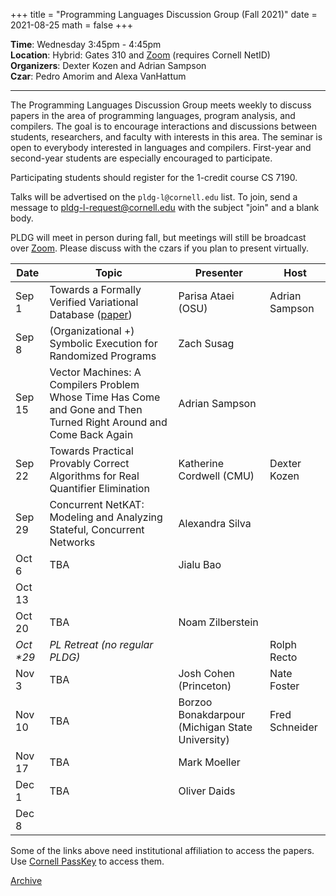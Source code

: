 +++
title = "Programming Languages Discussion Group (Fall 2021)"
date = 2021-08-25
math = false
+++

**Time**: Wednesday 3:45pm - 4:45pm <br/>
**Location**: Hybrid: Gates 310 and [Zoom][] (requires Cornell NetID) <br/>
**Organizers**: Dexter Kozen and Adrian Sampson <br/>
**Czar**: Pedro Amorim and Alexa VanHattum

---

The Programming Languages Discussion Group meets weekly to discuss papers in the
area of programming languages, program analysis, and compilers. The goal is to
encourage interactions and discussions between students, researchers, and
faculty with interests in this area. The seminar is open to everybody interested
in languages and compilers. First-year and second-year students are especially encouraged to participate. 

Participating students should register for the 1-credit course CS 7190.


Talks will be advertised on the `pldg-l@cornell.edu` list. To join, send a
message to [pldg-l-request@cornell.edu][join-pldg] with the subject "join" and a
blank body.

PLDG will meet in person during fall, but meetings will still be broadcast
over [Zoom][]. Please discuss with the czars if you plan to present virtually.


| Date    | Topic       | Presenter | Host |
|---------|-------------|-----------|------|
|Sep 1 | Towards a Formally Verified Variational Database ([paper][ataei-vdbms]) | Parisa Ataei (OSU) | Adrian Sampson |
|Sep 8 | (Organizational +) Symbolic Execution for Randomized Programs | Zach Susag | |
|Sep 15 | Vector Machines: A Compilers Problem Whose Time Has Come and Gone and Then Turned Right Around and Come Back Again | Adrian Sampson | |
|Sep 22 | Towards Practical Provably Correct Algorithms for Real Quantifier Elimination | Katherine Cordwell (CMU) | Dexter Kozen |
|Sep 29 | Concurrent NetKAT: Modeling and Analyzing Stateful, Concurrent Networks | Alexandra Silva | |
|Oct 6 | TBA | Jialu Bao | |
|Oct 13 | | | |
|Oct 20 | TBA | Noam Zilberstein | |
|_Oct *29_ | _PL Retreat (no regular PLDG)_| | Rolph Recto |
|Nov 3 | TBA | Josh Cohen (Princeton) | Nate Foster |
|Nov 10 | TBA | Borzoo Bonakdarpour (Michigan State University) | Fred Schneider |
|Nov 17 | TBA | Mark Moeller | |
|Dec 1 | TBA | Oliver Daids | |
|Dec 8 | | | |


Some of the links above need institutional affiliation to access the papers.
Use [Cornell PassKey](https://www.library.cornell.edu/services/apps/passkey)
to access them.

[Archive](../)

[join-pldg]: mailto:pldg-l-request@cornell.edu?subject=join
[zoom]: https://cornell.zoom.us/j/231639869?pwd=UHNVcnY3ZXVydk5pcTRyQk5ncEhJZz09
[ataei-vdbms]: https://drive.google.com/file/d/1cUDSPXpwDKhCQR6fujBuejc-6y8tpttG/view?usp=sharing

